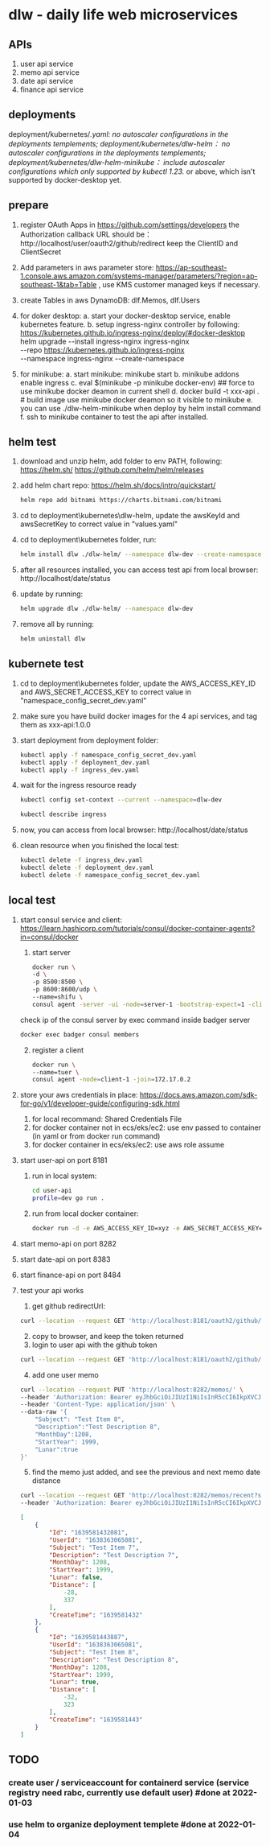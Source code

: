# dlw - daily life web microservices

## APIs
1. user api service
2. memo api service
3. date api service
4. finance api service

## deployments
deployment/kubernetes/*.yaml: no autoscaler configurations in the deployments templements;
deployment/kubernetes/dlw-helm： no autoscaler configurations in the deployments templements;
deployment/kubernetes/dlw-helm-minikube： include autoscaler configurations which only supported by kubectl 1.23.* or above, which isn't supported by docker-desktop yet.

## prepare 
1. register OAuth Apps in https://github.com/settings/developers
    the Authorization callback URL should be： http://localhost/user/oauth2/github/redirect
    keep the ClientID and ClientSecret

2. Add parameters in aws parameter store: https://ap-southeast-1.console.aws.amazon.com/systems-manager/parameters/?region=ap-southeast-1&tab=Table , use KMS customer managed keys if necessary.

3. create Tables in aws DynamoDB:
    dlf.Memos, dlf.Users

4. for doker desktop:
    a. start your docker-desktop service, enable kubernetes feature.
    b.  setup ingress-nginx controller by following: https://kubernetes.github.io/ingress-nginx/deploy/#docker-desktop
    helm upgrade --install ingress-nginx ingress-nginx \
    --repo https://kubernetes.github.io/ingress-nginx \
    --namespace ingress-nginx --create-namespace

5. for minikube:
    a. start minikube: minikube start
    b. minikube addons enable ingress
    c. eval $(minikube -p minikube docker-env) ## force to use minikube docker deamon in current shell
    d. docker build -t xxx-api .  # build image use minikube docker deamon so it visible to minikube
    e. you can use  ./dlw-helm-minikube when deploy by helm install command 
    f. ssh to minikube container to test the api after installed.

## helm test
1. download and unzip helm, add folder to env PATH, following: https://helm.sh/   https://github.com/helm/helm/releases

2. add helm chart repo: https://helm.sh/docs/intro/quickstart/
	```bash
	helm repo add bitnami https://charts.bitnami.com/bitnami
	```

3. cd to deployment\kubernetes\dlw-helm, update the awsKeyId and awsSecretKey to correct value in "values.yaml"
4. cd to deployment\kubernetes folder, run:
	```bash
	helm install dlw ./dlw-helm/ --namespace dlw-dev --create-namespace
	```
5. after all resources installed, you can access test api from local browser: http://localhost/date/status
6. update by running:
	```bash
	helm upgrade dlw ./dlw-helm/ --namespace dlw-dev
	```
7. remove all by running:
	```bash
	helm uninstall dlw
	```

## kubernete test
1. cd to deployment\kubernetes folder, update the AWS_ACCESS_KEY_ID and AWS_SECRET_ACCESS_KEY to correct value in "namespace_config_secret_dev.yaml"
2. make sure you have build docker images for the 4 api services, and tag them as xxx-api:1.0.0
3. start deployment from deployment folder:
    ```bash
	kubectl apply -f namespace_config_secret_dev.yaml
    kubectl apply -f deployment_dev.yaml
    kubectl apply -f ingress_dev.yaml
    ```

4. wait for the ingress resource ready
    ```bash
    kubectl config set-context --current --namespace=dlw-dev

    kubectl describe ingress
    ```
5. now, you can access from local browser: http://localhost/date/status

6. clean resource when you finished the local test:
     ```bash
    kubectl delete -f ingress_dev.yaml
    kubectl delete -f deployment_dev.yaml
	kubectl delete -f namespace_config_secret_dev.yaml
    ```

## local test
1. start consul service and client:  https://learn.hashicorp.com/tutorials/consul/docker-container-agents?in=consul/docker
     1. start server

        ```bash
        docker run \
        -d \
        -p 8500:8500 \
        -p 8600:8600/udp \
        --name=shifu \
        consul agent -server -ui -node=server-1 -bootstrap-expect=1 -client=0.0.0.0
        
        ```

    check ip of the consul server by exec command inside badger server

    ```bash
    docker exec badger consul members
    ```

    2. register a client

        ```bash
        docker run \
        --name=tuer \
        consul agent -node=client-1 -join=172.17.0.2
        ```
2. store your aws credentials in place: https://docs.aws.amazon.com/sdk-for-go/v1/developer-guide/configuring-sdk.html
    1. for local recommand: Shared Credentials File
    2. for docker container not in ecs/eks/ec2: use env passed to container (in yaml or from docker run command)
    3. for docker container in ecs/eks/ec2: use aws role assume
3. start user-api on port 8181
    1. run in local system: 
        ```bash
        cd user-api
        profile=dev go run .
        ```
    2. run from local docker container: 
        ```bash
        docker run -d -e AWS_ACCESS_KEY_ID=xyz -e AWS_SECRET_ACCESS_KEY=abc -e AWS_REGION=ap-southeast-1 -e profile=dev  --publish 8383:8383 date-api:1.0.0
        ```
4. start memo-api on port 8282
5. start date-api on port 8383
6. start finance-api on port 8484
7. test your api works
    1. get github redirectUrl: 
    ```bash
    curl --location --request GET 'http://localhost:8181/oauth2/github/authorize/url'
    ```
    2. copy to browser, and keep the token returned
    3. login to user api with the github token
    ```bash
    curl --location --request GET 'http://localhost:8181/oauth2/github/user?access_code=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'
    ```
    4. add one user memo
    ```bash
    curl --location --request PUT 'http://localhost:8282/memos/' \
    --header 'Authorization: Bearer eyJhbGciOiJIUzI1NiIsInR5cCI6IkpXVCJ9.eyJ1c2VySWQiOiIxNjM4MzYzMDY1MDgxIiwiZW1haWwiOiJ5dWVjbnVAaG90bWFpbC5jb20iLCJleHAiOjE2NDAzMjk1MjB9.uOvsu9mLS95Wc9uWONGR-DZx6WPfGxChrHJ6dPaAsag' \
    --header 'Content-Type: application/json' \
    --data-raw '{
        "Subject": "Test Item 8",
        "Description":"Test Description 8",
        "MonthDay":1208,
        "StartYear": 1999,
        "Lunar":true
    }'
    ```
    5. find the memo just added, and see the previous and next memo date distance
    ```bash
    curl --location --request GET 'http://localhost:8282/memos/recent?start=1124&end=1227' \
    --header 'Authorization: Bearer eyJhbGciOiJIUzI1NiIsInR5cCI6IkpXVCJ9.eyJ1c2VySWQiOiIxNjM4MzYzMDY1MDgxIiwiZW1haWwiOiJ5dWVjbnVAaG90bWFpbC5jb20iLCJleHAiOjE2NDAzMjk1MjB9.uOvsu9mLS95Wc9uWONGR-DZx6WPfGxChrHJ6dPaAsag'
    ```

    ```json
    [
        {
            "Id": "1639581432081",
            "UserId": "1638363065081",
            "Subject": "Test Item 7",
            "Description": "Test Description 7",
            "MonthDay": 1208,
            "StartYear": 1999,
            "Lunar": false,
            "Distance": [
                -28,
                337
            ],
            "CreateTime": "1639581432"
        },
        {
            "Id": "1639581443887",
            "UserId": "1638363065081",
            "Subject": "Test Item 8",
            "Description": "Test Description 8",
            "MonthDay": 1208,
            "StartYear": 1999,
            "Lunar": true,
            "Distance": [
                -32,
                323
            ],
            "CreateTime": "1639581443"
        }
    ]
    ```


## TODO
### create user / serviceaccount for containerd service (service registry need rabc, currently use default user) #done at 2022-01-03
### use helm to organize deployment templete #done at 2022-01-04
### 